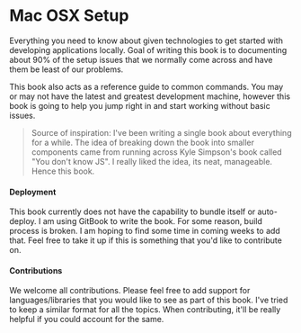 # Mac OSX Setup

Everything you need to know about given technologies to get started with developing applications locally. Goal of writing this book is to documenting about 90% of the setup issues that we normally come across and have them be least of our problems.

This book also acts as a reference guide to common commands. You may or may not have the latest and greatest development machine, however this book is going to help you jump right in and start working without basic issues.

> Source of inspiration: I've been writing a single book about everything for a while. The idea of breaking down the book into smaller components came from running across Kyle Simpson's book called "You don't know JS". I really liked the idea, its neat, manageable. Hence this book.

#### Deployment

This book currently does not have the capability to bundle itself or auto-deploy. I am using GitBook to write the book. For some reason, build process is broken. I am hoping to find some time in coming weeks to add that. Feel free to take it up if this is something that you'd like to contribute on.

#### Contributions

We welcome all contributions. Please feel free to add support for languages/libraries that you would like to see as part of this book. I've tried to keep a similar format for all the topics. When contributing, it'll be really helpful if you could account for the same.

